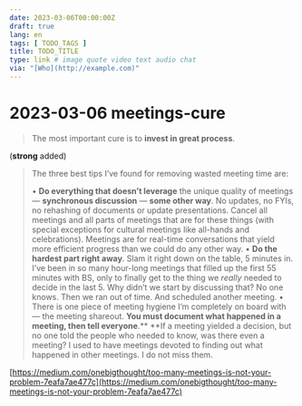 ```yaml
---
date: 2023-03-06T00:00:00Z
draft: true
lang: en
tags: [ TODO_TAGS ]
title: TODO_TITLE
type: link # image quote video text audio chat
via: "[Who](http://example.com)"
---
```



# 2023-03-06 meetings-cure


> The most important cure is to **invest in great process**.

(**strong** added)

> The three best tips I’ve found for removing wasted meeting time are:
> 
> • **Do everything that doesn’t leverage** the unique quality of meetings — **synchronous discussion** — **some other way**. No updates, no FYIs, no rehashing of documents or update presentations. Cancel all meetings and all parts of meetings that are for these things (with special exceptions for cultural meetings like all-hands and celebrations). Meetings are for real-time conversations that yield more efficient progress than we could do any other way.
> • **Do the hardest part right away**. Slam it right down on the table, 5 minutes in. I’ve been in so many hour-long meetings that filled up the first 55 minutes with BS, only to finally get to the thing we *really* needed to decide in the last 5. Why didn’t we start by discussing that? No one knows. Then we ran out of time. And scheduled another meeting.
> • There is one piece of meeting hygiene I’m completely on board with — the meeting shareout. **You must document what happened in a meeting, then tell everyone**.** **If a meeting yielded a decision, but no one told the people who needed to know, was there even a meeting? I used to have meetings devoted to finding out what happened in other meetings. I do not miss them.

[https://medium.com/onebigthought/too-many-meetings-is-not-your-problem-7eafa7ae477c](https://medium.com/onebigthought/too-many-meetings-is-not-your-problem-7eafa7ae477c)


